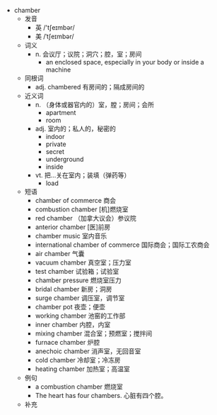 - chamber
  - 发音
    - 英 /'tʃeɪmbər/
    - 美 /ˈtʃeɪmbər/
  - 词义
    - n. 会议厅；议院；洞穴；腔，室；房间
      - an enclosed space, especially in your body or inside a machine
  - 同根词
    - adj. chambered 有房间的；隔成房间的
  - 近义词
    - n. （身体或器官内的）室，膛；房间；会所
      - apartment
      - room
    - adj. 室内的；私人的，秘密的
      - indoor
      - private
      - secret
      - underground
      - inside
    - vt. 把…关在室内；装填（弹药等）
      - load
  - 短语
    - chamber of commerce 商会
    - combustion chamber [机]燃烧室
    - red chamber （加拿大议会）参议院
    - anterior chamber [医]前房
    - chamber music 室内音乐
    - international chamber of commerce 国际商会；国际工农商会
    - air chamber 气囊
    - vacuum chamber 真空室；压力室
    - test chamber 试验箱；试验室
    - chamber pressure 燃烧室压力
    - bridal chamber 新房；洞房
    - surge chamber 调压室，调节室
    - chamber pot 夜壶；便壶
    - working chamber 池窑的工作部
    - inner chamber 内腔，内室
    - mixing chamber 混合室；预燃室；搅拌间
    - furnace chamber 炉腔
    - anechoic chamber 消声室，无回音室
    - cold chamber 冷却室；冷冻房
    - heating chamber 加热室；高温室
  - 例句
    - a combustion chamber 燃烧室
    - The heart has four chambers. 心脏有四个腔。
  - 补充